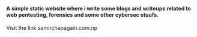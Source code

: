 #### A simple static website where i write some blogs and writeups related to web pentesting, forensics and some other cybersec stuufs.
Visit the link samirchapagain.com.np
